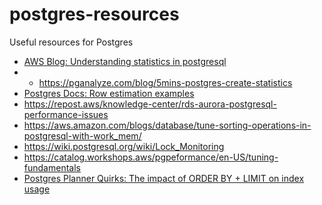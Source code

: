 # postgres-resources
Useful resources for Postgres

- [AWS Blog: Understanding statistics in postgresql](https://aws.amazon.com/blogs/database/understanding-statistics-in-postgresql)
- - https://pganalyze.com/blog/5mins-postgres-create-statistics
- [Postgres Docs: Row estimation examples](https://www.postgresql.org/docs/current/row-estimation-examples.html)
- https://repost.aws/knowledge-center/rds-aurora-postgresql-performance-issues
- https://aws.amazon.com/blogs/database/tune-sorting-operations-in-postgresql-with-work_mem/
- https://wiki.postgresql.org/wiki/Lock_Monitoring
- https://catalog.workshops.aws/pgpeformance/en-US/tuning-fundamentals
- [Postgres Planner Quirks: The impact of ORDER BY + LIMIT on index usage
](https://www.youtube.com/watch?v=OL8up-9Kda8)
